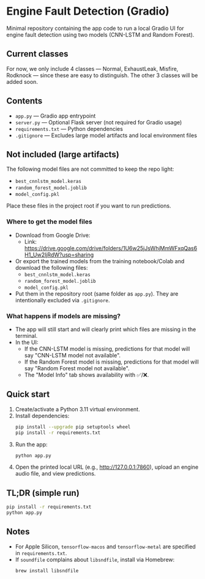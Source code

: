 # Engine Fault Detection (Gradio)

Minimal repository containing the app code to run a local Gradio UI for engine fault detection using two models (CNN-LSTM and Random Forest).

## Current classes
For now, we only include 4 classes — Normal, ExhaustLeak, Misfire, Rodknock — since these are easy to distinguish. The other 3 classes will be added soon.

## Contents
- `app.py` — Gradio app entrypoint
- `server.py` — Optional Flask server (not required for Gradio usage)
- `requirements.txt` — Python dependencies
- `.gitignore` — Excludes large model artifacts and local environment files

## Not included (large artifacts)
The following model files are not committed to keep the repo light:
- `best_cnnlstm_model.keras`
- `random_forest_model.joblib`
- `model_config.pkl`

Place these files in the project root if you want to run predictions.

### Where to get the model files
- Download from Google Drive:
  - Link: https://drive.google.com/drive/folders/1U6w25jJsWhjMmWFxqQas6H1_Uw2IjRdW?usp=sharing
- Or export the trained models from the training notebook/Colab and download the following files:
  - `best_cnnlstm_model.keras`
  - `random_forest_model.joblib`
  - `model_config.pkl`
- Put them in the repository root (same folder as `app.py`). They are intentionally excluded via `.gitignore`.

### What happens if models are missing?
- The app will still start and will clearly print which files are missing in the terminal.
- In the UI:
  - If the CNN-LSTM model is missing, predictions for that model will say "CNN-LSTM model not available".
  - If the Random Forest model is missing, predictions for that model will say "Random Forest model not available".
  - The "Model Info" tab shows availability with ✅/❌.

## Quick start

1. Create/activate a Python 3.11 virtual environment.
2. Install dependencies:
   ```bash
   pip install --upgrade pip setuptools wheel
   pip install -r requirements.txt
   ```
3. Run the app:
   ```bash
   python app.py
   ```
4. Open the printed local URL (e.g., http://127.0.0.1:7860), upload an engine audio file, and view predictions.

## TL;DR (simple run)
```bash
pip install -r requirements.txt
python app.py
```

## Notes
- For Apple Silicon, `tensorflow-macos` and `tensorflow-metal` are specified in `requirements.txt`.
- If `soundfile` complains about `libsndfile`, install via Homebrew:
  ```bash
  brew install libsndfile
  ```
